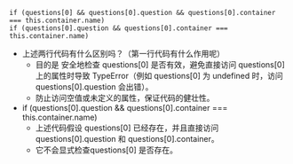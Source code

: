 ```
if (questions[0] && questions[0].question && questions[0].container === this.container.name)
if (questions[0].question && questions[0].container === this.container.name) 
```
- 上述两行代码有什么区别吗？（第一行代码有什么作用呢）
  - 目的是 安全地检查 questions[0] 是否有效，避免直接访问 questions[0] 上的属性时导致 TypeError（例如 questions[0] 为 undefined 时，访问 questions[0].question 会出错）。
  - 防止访问空值或未定义的属性，保证代码的健壮性。
- if (questions[0].question && questions[0].container === this.container.name)
  - 上述代码假设 questions[0] 已经存在，并且直接访问 questions[0].question 和 questions[0].container。
  - 它不会显式检查questions[0] 是否存在。
